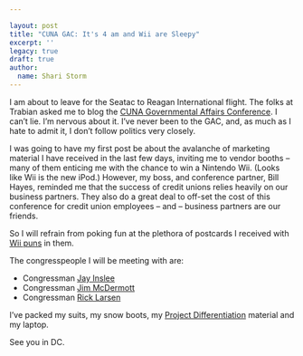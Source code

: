 ```yaml
---

layout: post
title: "CUNA GAC: It's 4 am and Wii are Sleepy"
excerpt: ''
legacy: true
draft: true
author:
  name: Shari Storm
---
```


<p>I am about to leave for the Seatac to Reagan International flight. The folks at Trabian asked me to blog the <a href="http://www.cuna.org/events/gac07"><span class="caps">CUNA</span> Governmental Affairs Conference</a>. I can&#8217;t lie. I&#8217;m nervous about it. I&#8217;ve never been to the <span class="caps">GAC</span>, and, as much as I hate to admit it, I don&#8217;t follow politics very closely.</p>
<p>I was going to have my first post be about the avalanche of marketing material I have received in the last few days, inviting me to vendor booths &#8211; many of them enticing me with the chance to win a Nintendo Wii. (Looks like Wii is the new iPod.) However, my boss, and conference partner, Bill Hayes, reminded me that the success of credit unions relies heavily on our business partners. They also do a great deal to off-set the cost of this conference for credit union employees &#8211; and &#8211; business partners are our friends.</p>
<p>So I will refrain from poking fun at the plethora of postcards I received with <a href="http://www.wiihaveaproblem.com">Wii puns</a> in them.</p>
<p>The congresspeople I will be meeting with are:</p>
<ul>
<li>Congressman <a href="http://www.house.gov/inslee/">Jay Inslee</a></li>
<li>Congressman <a href="http://www.house.gov/mcdermott">Jim McDermott</a></li>
<li>Congressman <a href="http://www.house.gov/larsen">Rick Larsen</a></li>
</ul>
<p>I’ve packed my suits, my snow boots, my <a href="http://www.cuna.org/pol_affairs/grassroots/project_d/project_dif.html">Project Differentiation</a> material and my laptop.</p>
<p>See you in DC.</p>
